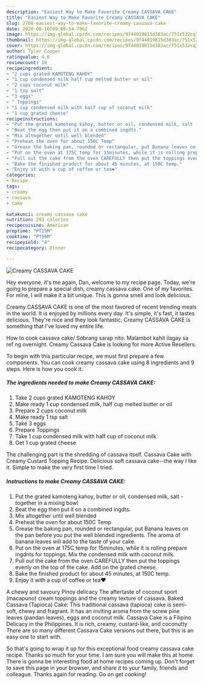 ```yaml
---
description: "Easiest Way to Make Favorite Creamy CASSAVA CAKE"
title: "Easiest Way to Make Favorite Creamy CASSAVA CAKE"
slug: 2768-easiest-way-to-make-favorite-creamy-cassava-cake
date: 2020-08-16T09:09:54.796Z
image: https://img-global.cpcdn.com/recipes/9f44019815d383ac/751x532cq70/creamy-cassava-cake-recipe-main-photo.jpg
thumbnail: https://img-global.cpcdn.com/recipes/9f44019815d383ac/751x532cq70/creamy-cassava-cake-recipe-main-photo.jpg
cover: https://img-global.cpcdn.com/recipes/9f44019815d383ac/751x532cq70/creamy-cassava-cake-recipe-main-photo.jpg
author: Tyler Cooper
ratingvalue: 4.6
reviewcount: 10
recipeingredient:
- "2 cups grated KAMOTENG KAHOY"
- "1 cup condensed milk half cup melted butter or oil"
- "2 cups coconut milk"
- "1 tsp salt"
- "3 eggs"
- " Toppings"
- "1 cup condensed milk with half cup of coconut milk"
- "1 cup grated cheese"
recipeinstructions:
- "Put the grated kamoteng kahoy, butter or oil, condensed milk, salt - together in a mixing bowl"
- "Beat the egg then put it on a combined ingdts."
- "Mix altogether until well blended"
- "Preheat the oven for about 150C Temp"
- "Grease the baking pan, rounded or rectangular, put Banana leaves on the pan before you put the well blended ingredients. The aroma of banana leaves will add to the taste of your cake."
- "Put on the oven at 175C temp for 15minutes, while it is rolling prepare ingdnts for toppings. Mix the condensed milk with coconut milk."
- "Pull out the cake from the oven CAREFULLY then put the toppings evenly on the top of the cake. Add on the grated cheese."
- "Bake the finished product for about 45 minutes, at 150C temp."
- "Enjoy it with a cup of coffee or tea❤️"
categories:
- Recipe
tags:
- creamy
- cassava
- cake

katakunci: creamy cassava cake 
nutrition: 293 calories
recipecuisine: American
preptime: "PT25M"
cooktime: "PT56M"
recipeyield: "4"
recipecategory: Dinner

---
```



![Creamy CASSAVA CAKE](https://img-global.cpcdn.com/recipes/9f44019815d383ac/751x532cq70/creamy-cassava-cake-recipe-main-photo.jpg)

Hey everyone, it's me again, Dan, welcome to my recipe page. Today, we're going to prepare a special dish, creamy cassava cake. One of my favorites. For mine, I will make it a bit unique. This is gonna smell and look delicious.

Creamy CASSAVA CAKE is one of the most favored of recent trending meals in the world. It is enjoyed by millions every day. It's simple, it's fast, it tastes delicious. They're nice and they look fantastic. Creamy CASSAVA CAKE is something that I've loved my entire life.

How to cook cassava cake/ Sobrang sarap nito. Malambot kahit ilagay sa ref ng overnight. Creamy Cassava Cake is looking for more Active Resellers.


To begin with this particular recipe, we must first prepare a few components. You can cook creamy cassava cake using 8 ingredients and 9 steps. Here is how you cook it.

<!--inarticleads1-->

##### The ingredients needed to make Creamy CASSAVA CAKE:

1. Take 2 cups grated KAMOTENG KAHOY
1. Make ready 1 cup condensed milk, half cup melted butter or oil
1. Prepare 2 cups coconut milk
1. Make ready 1 tsp salt
1. Take 3 eggs
1. Prepare  Toppings
1. Take 1 cup condensed milk with half cup of coconut milk
1. Get 1 cup grated cheese


The challenging part is the shredding of cassava itself. Cassava Cake with Creamy Custard Topping Recipe. Delicious soft cassava cake--the way I like it. Simple to make the very first time I tried. 

<!--inarticleads2-->

##### Instructions to make Creamy CASSAVA CAKE:

1. Put the grated kamoteng kahoy, butter or oil, condensed milk, salt - together in a mixing bowl
1. Beat the egg then put it on a combined ingdts.
1. Mix altogether until well blended
1. Preheat the oven for about 150C Temp
1. Grease the baking pan, rounded or rectangular, put Banana leaves on the pan before you put the well blended ingredients. The aroma of banana leaves will add to the taste of your cake.
1. Put on the oven at 175C temp for 15minutes, while it is rolling prepare ingdnts for toppings. Mix the condensed milk with coconut milk.
1. Pull out the cake from the oven CAREFULLY then put the toppings evenly on the top of the cake. Add on the grated cheese.
1. Bake the finished product for about 45 minutes, at 150C temp.
1. Enjoy it with a cup of coffee or tea❤️


A chewy and savoury Pinoy delicacy The aftertaste of coconut sport (macapuno) cream toppings and the creamy texture of cassava. Baked Cassava (Tapioca) Cake: This traditional cassava (tapioca) cake is semi-soft, chewy and fragrant. It has an inviting aroma from the screw pine leaves (pandan leaves), eggs and coconut milk. Cassava Cake is a Filipino Delicacy in the Philippines. It is rich, creamy, custard-like, and coconutty There are so many different Cassava Cake versions out there, but this is an easy one to start with. 

So that's going to wrap it up for this exceptional food creamy cassava cake recipe. Thanks so much for your time. I am sure you will make this at home. There is gonna be interesting food at home recipes coming up. Don't forget to save this page in your browser, and share it to your family, friends and colleague. Thanks again for reading. Go on get cooking!
